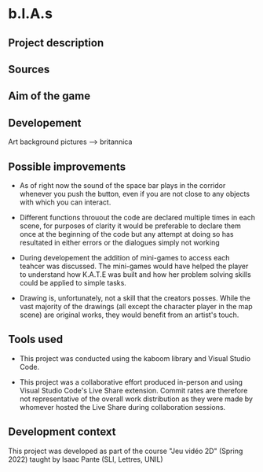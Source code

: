 # b.I.A.s

## Project description

## Sources

## Aim of the game

## Developement
Art background pictures --> britannica

## Possible improvements
- As of right now the sound of the space bar plays in the corridor whenever you push the button, even if you are not close to any objects with which you can interact.

- Different functions throuout the code are declared multiple times in each scene, for purposes of clarity it would be preferable to declare them once at the beginning of the code but any attempt at doing so has resultated in either errors or the dialogues simply not working

- During developement the addition of mini-games to access each teahcer was discussed. The mini-games would have helped the player to understand how K.A.T.E was built and how her problem solving skills could be applied to simple tasks.

- Drawing is, unfortunately, not a skill that the creators posses. While the vast majority of the drawings (all except the character player in the map scene) are original works, they would benefit from an artist's touch.

## **Tools used**
- This project was conducted using the kaboom library and Visual Studio Code.

- This project was a collaborative effort produced in-person and using Visual Studio Code's Live Share extension. Commit rates are therefore not representative of the overall work distribution as they were made by whomever hosted the Live Share during collaboration sessions. 

## Development context
This project was developed as part of the course "Jeu vidéo 2D" (Spring 2022) taught by Isaac Pante (SLI, Lettres, UNIL)